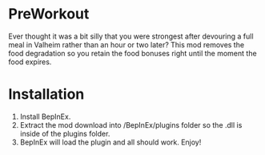 # PreWorkout

Ever thought it was a bit silly that you were strongest after devouring a full meal in Valheim rather than an hour or two later? This mod removes the food degradation so you retain the food bonuses right until the moment the food expires.

# Installation

1. Install BepInEx.
2. Extract the mod download into <Valheim>/BepInEx/plugins folder so the .dll is inside of the plugins folder.
3. BepInEx will load the plugin and all should work. Enjoy!
